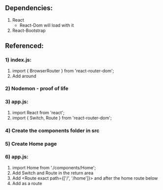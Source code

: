 ##  Dependencies:
1.  React
    -  React-Dom will load with it
2.  React-Bootstrap

##  Referenced:

###  1)  index.js:
1. import { BrowserRouter } from 'react-router-dom';
2. Add <BrowserRouter> around <App />

###  2)  Nodemon - proof of life

###  3)  app.js:
1.  import React from 'react';
2.  import { Switch, Route } from 'react-router-dom';

###  4)  Create the components folder in src

###  5)  Create Home page

###  6)  app.js:
1.  import Home from './components/Home';
2.  Add Switch and Route in the return area
3.  Add <Route exact path={['/', '/home']}> and </Route> after the home route below
3.  Add <Home /> as a route




